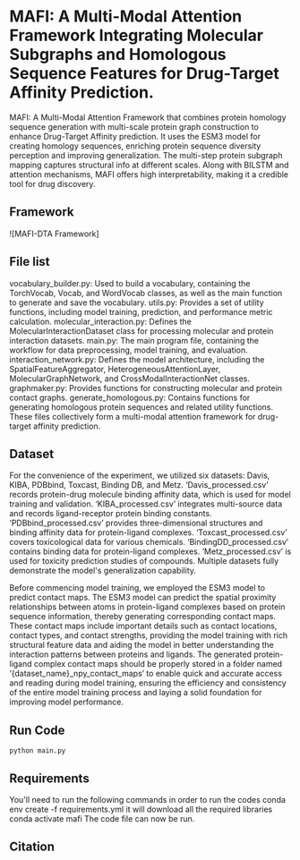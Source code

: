 # MAFI: A Multi-Modal Attention Framework Integrating Molecular Subgraphs and Homologous Sequence Features for Drug-Target Affinity Prediction.


MAFI: A Multi-Modal Attention Framework that combines protein homology sequence generation with multi-scale protein graph construction to enhance Drug-Target Affinity prediction. It uses the ESM3 model for creating homology sequences, enriching protein sequence diversity perception and improving generalization. The multi-step protein subgraph mapping captures structural info at different scales. Along with BILSTM and attention mechanisms, MAFI offers high interpretability, making it a credible tool for drug discovery.


## Framework
![MAFI-DTA Framework]
 
## File list
vocabulary_builder.py: Used to build a vocabulary, containing the TorchVocab, Vocab, and WordVocab classes, as well as the main function to generate and save the vocabulary.
utils.py: Provides a set of utility functions, including model training, prediction, and performance metric calculation.
molecular_interaction.py: Defines the MolecularInteractionDataset class for processing molecular and protein interaction datasets.
main.py: The main program file, containing the workflow for data preprocessing, model training, and evaluation.
interaction_network.py: Defines the model architecture, including the SpatialFeatureAggregator, HeterogeneousAttentionLayer, MolecularGraphNetwork, and CrossModalInteractionNet classes.
graphmaker.py: Provides functions for constructing molecular and protein contact graphs.
generate_homologous.py: Contains functions for generating homologous protein sequences and related utility functions.
These files collectively form a multi-modal attention framework for drug-target affinity prediction.


## Dataset
For the convenience of the experiment, we utilized six datasets: Davis, KIBA, PDBbind, Toxcast, Binding DB, and Metz. ‘Davis_processed.csv’ records protein-drug molecule binding affinity data, which is used for model training and validation. ‘KIBA_processed.csv’ integrates multi-source data and records ligand-receptor protein binding constants. ‘PDBbind_processed.csv’ provides three-dimensional structures and binding affinity data for protein-ligand complexes. ‘Toxcast_processed.csv’ covers toxicological data for various chemicals. ‘BindingDD_processed.csv’ contains binding data for protein-ligand complexes. ‘Metz_processed.csv’ is used for toxicity prediction studies of compounds.
Multiple datasets fully demonstrate the model's generalization capability.


Before commencing model training, we employed the ESM3 model to predict contact maps. The ESM3 model can predict the spatial proximity relationships between atoms in protein-ligand complexes based on protein sequence information, thereby generating corresponding contact maps. These contact maps include important details such as contact locations, contact types, and contact strengths, providing the model training with rich structural feature data and aiding the model in better understanding the interaction patterns between proteins and ligands.
The generated protein-ligand complex contact maps should be properly stored in a folder named ‘{dataset_name}_npy_contact_maps’ to enable quick and accurate access and reading during model training, ensuring the efficiency and consistency of the entire model training process and laying a solid foundation for improving model performance.


## Run Code
```
python main.py 
```

## Requirements
You'll need to run the following commands in order to run the codes
conda env create -f requirements.yml
it will download all the required libraries
conda activate mafi
The code file can now be run.

## Citation


